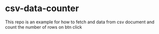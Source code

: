 # csv-data-counter
This repo is an example for how to fetch and data from csv document and count the number of rows on btn click
